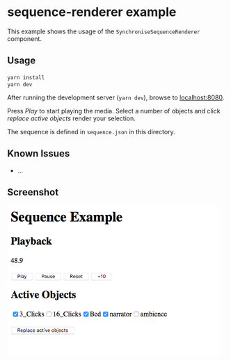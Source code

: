 # sequence-renderer example

This example shows the usage of the `SynchroniseSequenceRenderer` component.

## Usage

```
yarn install
yarn dev
```

After running the development server (`yarn dev`), browse to [localhost:8080](http://localhost:8080).

Press _Play_ to start playing the media. Select a number of objects and click _replace active objects_
render your selection.

The sequence is defined in `sequence.json` in this directory.

## Known Issues

* ...

## Screenshot

![Screenshot of sequence-renderer example](screenshot.png)
